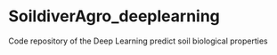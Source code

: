 # SoildiverAgro_deeplearning
Code repository of the Deep Learning predict soil biological properties
